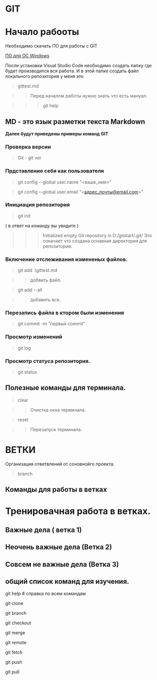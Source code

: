 # GIT

# Начало рабооты

Необходимо скачать ПО для работы с GIT

[ПО для ОС Windows ](https://code.visualstudio.com/docs/?dv=win64user)

После установки Visual Studio Code необходимо создать папку где будет производится  вся работа. И в этой папке создать файл локального репозитория у меня это

> gittest.md 

>> Перед началом работы нужно знать что есть мануал.

>>> git help

## MD - это язык разметки текста Markdown

__Далее будут приведены примеры команд GIT__

### Проверка версии 
> Git - git ver

### Прдставление себя как пользователя

>git config --global user.name "<ваше_имя>"

>git config --global user.email "<адрес_почты@email.com>"

### Инициация репозитория 

>git init 

( в ответ на команду вы увидите )
>>>Initialized empty Git repository in D:/gitstart/.git/
Это означает что создана оснавная директория для репозитория.

### Включение отслеживания измененых файлов.

> git add .\gittest.md 

>> добвить файл.

> git add --all

>> добавить все.

### Перезапись файла в ктором были изменения

> git commit -m "первый commit"

### Просмотр изменений 

> git log

### Просмотр статуса репозитория.

> git status

## Полезные команды для терминала.

> сlear

>> Очистка окна терминала.

> reset 

>> Перезапуск терминала.

# ВЕТКИ

Организация ответвлений от соновнойго проекта.

> branch

## Команды для работы в ветках





# Тренировачная работа в ветках.

## Важные дела ( ветка 1)

## Неочень важные дела (Ветка 2)

## Совсем не важные дела (Ветка 3)



## общий список команд для изучения.
git help # справка по всем командам

git clone

git branch

git checkout

git merge

git remote

git fetch

git push

git pull